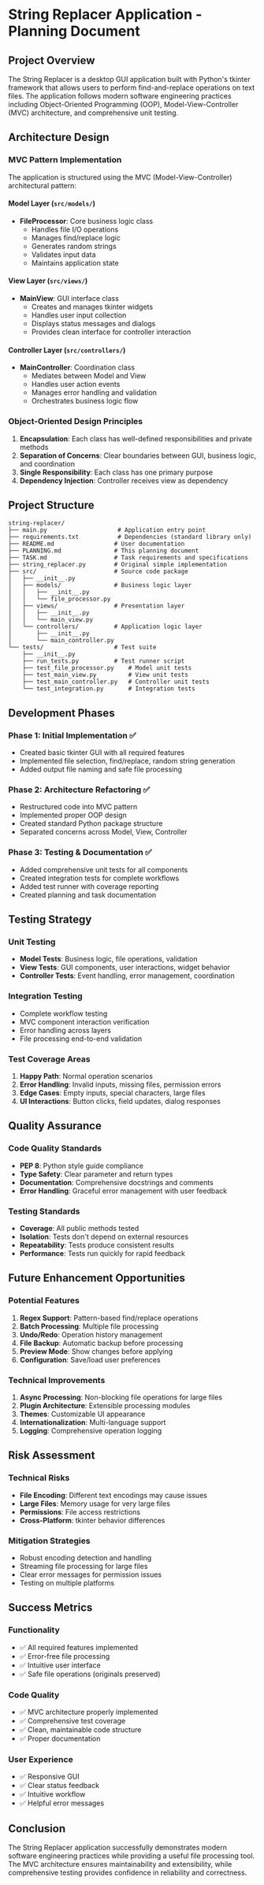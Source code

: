 # String Replacer Application - Planning Document

## Project Overview

The String Replacer is a desktop GUI application built with Python's tkinter framework that allows users to perform find-and-replace operations on text files. The application follows modern software engineering practices including Object-Oriented Programming (OOP), Model-View-Controller (MVC) architecture, and comprehensive unit testing.

## Architecture Design

### MVC Pattern Implementation

The application is structured using the MVC (Model-View-Controller) architectural pattern:

#### Model Layer (`src/models/`)
- **FileProcessor**: Core business logic class
  - Handles file I/O operations
  - Manages find/replace logic
  - Generates random strings
  - Validates input data
  - Maintains application state

#### View Layer (`src/views/`)
- **MainView**: GUI interface class
  - Creates and manages tkinter widgets
  - Handles user input collection
  - Displays status messages and dialogs
  - Provides clean interface for controller interaction

#### Controller Layer (`src/controllers/`)
- **MainController**: Coordination class
  - Mediates between Model and View
  - Handles user action events
  - Manages error handling and validation
  - Orchestrates business logic flow

### Object-Oriented Design Principles

1. **Encapsulation**: Each class has well-defined responsibilities and private methods
2. **Separation of Concerns**: Clear boundaries between GUI, business logic, and coordination
3. **Single Responsibility**: Each class has one primary purpose
4. **Dependency Injection**: Controller receives view as dependency

## Project Structure

```
string-replacer/
├── main.py                    # Application entry point
├── requirements.txt           # Dependencies (standard library only)
├── README.md                 # User documentation
├── PLANNING.md               # This planning document
├── TASK.md                   # Task requirements and specifications
├── string_replacer.py        # Original simple implementation
├── src/                      # Source code package
│   ├── __init__.py
│   ├── models/               # Business logic layer
│   │   ├── __init__.py
│   │   └── file_processor.py
│   ├── views/                # Presentation layer
│   │   ├── __init__.py
│   │   └── main_view.py
│   └── controllers/          # Application logic layer
│       ├── __init__.py
│       └── main_controller.py
└── tests/                    # Test suite
    ├── __init__.py
    ├── run_tests.py          # Test runner script
    ├── test_file_processor.py    # Model unit tests
    ├── test_main_view.py         # View unit tests
    ├── test_main_controller.py   # Controller unit tests
    └── test_integration.py       # Integration tests
```

## Development Phases

### Phase 1: Initial Implementation ✅
- Created basic tkinter GUI with all required features
- Implemented file selection, find/replace, random string generation
- Added output file naming and safe file processing

### Phase 2: Architecture Refactoring ✅
- Restructured code into MVC pattern
- Implemented proper OOP design
- Created standard Python package structure
- Separated concerns across Model, View, Controller

### Phase 3: Testing & Documentation ✅
- Added comprehensive unit tests for all components
- Created integration tests for complete workflows
- Added test runner with coverage reporting
- Created planning and task documentation

## Testing Strategy

### Unit Testing
- **Model Tests**: Business logic, file operations, validation
- **View Tests**: GUI components, user interactions, widget behavior
- **Controller Tests**: Event handling, error management, coordination

### Integration Testing
- Complete workflow testing
- MVC component interaction verification
- Error handling across layers
- File processing end-to-end validation

### Test Coverage Areas
1. **Happy Path**: Normal operation scenarios
2. **Error Handling**: Invalid inputs, missing files, permission errors
3. **Edge Cases**: Empty inputs, special characters, large files
4. **UI Interactions**: Button clicks, field updates, dialog responses

## Quality Assurance

### Code Quality Standards
- **PEP 8**: Python style guide compliance
- **Type Safety**: Clear parameter and return types
- **Documentation**: Comprehensive docstrings and comments
- **Error Handling**: Graceful error management with user feedback

### Testing Standards
- **Coverage**: All public methods tested
- **Isolation**: Tests don't depend on external resources
- **Repeatability**: Tests produce consistent results
- **Performance**: Tests run quickly for rapid feedback

## Future Enhancement Opportunities

### Potential Features
1. **Regex Support**: Pattern-based find/replace operations
2. **Batch Processing**: Multiple file processing
3. **Undo/Redo**: Operation history management
4. **File Backup**: Automatic backup before processing
5. **Preview Mode**: Show changes before applying
6. **Configuration**: Save/load user preferences

### Technical Improvements
1. **Async Processing**: Non-blocking file operations for large files
2. **Plugin Architecture**: Extensible processing modules
3. **Themes**: Customizable UI appearance
4. **Internationalization**: Multi-language support
5. **Logging**: Comprehensive operation logging

## Risk Assessment

### Technical Risks
- **File Encoding**: Different text encodings may cause issues
- **Large Files**: Memory usage for very large files
- **Permissions**: File access restrictions
- **Cross-Platform**: tkinter behavior differences

### Mitigation Strategies
- Robust encoding detection and handling
- Streaming file processing for large files
- Clear error messages for permission issues
- Testing on multiple platforms

## Success Metrics

### Functionality
- ✅ All required features implemented
- ✅ Error-free file processing
- ✅ Intuitive user interface
- ✅ Safe file operations (originals preserved)

### Code Quality
- ✅ MVC architecture properly implemented
- ✅ Comprehensive test coverage
- ✅ Clean, maintainable code structure
- ✅ Proper documentation

### User Experience
- ✅ Responsive GUI
- ✅ Clear status feedback
- ✅ Intuitive workflow
- ✅ Helpful error messages

## Conclusion

The String Replacer application successfully demonstrates modern software engineering practices while providing a useful file processing tool. The MVC architecture ensures maintainability and extensibility, while comprehensive testing provides confidence in reliability and correctness.
